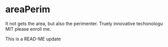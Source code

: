 # areaPerim
It not gets the area, but also the perimenter. Truely innovative techonologu MIT please enroll me.


This is a READ-ME update

